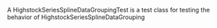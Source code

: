 A HighstockSeriesSplineDataGroupingTest is a test class for testing the behavior of HighstockSeriesSplineDataGrouping